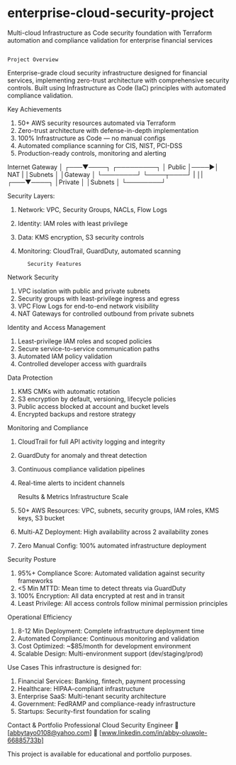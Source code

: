 # enterprise-cloud-security-project
Multi-cloud Infrastructure as Code security foundation with Terraform automation and compliance validation for enterprise financial services

                                                                                                                 Project Overview
Enterprise-grade cloud security infrastructure designed for financial services, implementing zero-trust architecture with comprehensive security controls. Built using Infrastructure as Code (IaC) principles with automated compliance validation.

  Key Achievements
1. 50+ AWS security resources automated via Terraform
2. Zero-trust architecture with defense-in-depth implementation
3. 100% Infrastructure as Code — no manual configs
4. Automated compliance scanning for CIS, NIST, PCI-DSS
5. Production-ready controls, monitoring and alerting

  Internet Gateway
       │
   ┌───▼────┐      ┌─────────┐
   │ Public │────▶│   NAT    |
   │Subnets │      │Gateway  │
   └────────┘      └────┬────┘
                        |
                       │|
                   ┌───▼────┐
                   │Private │
                   │Subnets │
                   └────────┘

  Security Layers:
1. Network: VPC, Security Groups, NACLs, Flow Logs
2. Identity: IAM roles with least privilege
3. Data: KMS encryption, S3 security controls
4. Monitoring: CloudTrail, GuardDuty, automated scanning

          Security Features
  Network Security
1. VPC isolation with public and private subnets
2. Security groups with least-privilege ingress and egress
3. VPC Flow Logs for end-to-end network visibility
4. NAT Gateways for controlled outbound from private subnets

  Identity and Access Management
1. Least-privilege IAM roles and scoped policies
2. Secure service-to-service communication paths
3. Automated IAM policy validation
4. Controlled developer access with guardrails

  Data Protection
1. KMS CMKs with automatic rotation
2. S3 encryption by default, versioning, lifecycle policies
3. Public access blocked at account and bucket levels
4. Encrypted backups and restore strategy

  Monitoring and Compliance
1. CloudTrail for full API activity logging and integrity
2. GuardDuty for anomaly and threat detection
3. Continuous compliance validation pipelines
4. Real-time alerts to incident channels

   Results & Metrics
Infrastructure Scale
1. 50+ AWS Resources: VPC, subnets, security groups, IAM roles, KMS keys, S3 bucket
2. Multi-AZ Deployment: High availability across 2 availability zones
3. Zero Manual Config: 100% automated infrastructure deployment

  Security Posture
1. 95%+ Compliance Score: Automated validation against security frameworks
2. <5 Min MTTD: Mean time to detect threats via GuardDuty
3. 100% Encryption: All data encrypted at rest and in transit
4. Least Privilege: All access controls follow minimal permission principles

  Operational Efficiency
1. 8-12 Min Deployment: Complete infrastructure deployment time
2. Automated Compliance: Continuous monitoring and validation
3. Cost Optimized: ~$85/month for development environment
4. Scalable Design: Multi-environment support (dev/staging/prod)

  Use Cases
This infrastructure is designed for:
1. Financial Services: Banking, fintech, payment processing
2. Healthcare: HIPAA-compliant infrastructure
3. Enterprise SaaS: Multi-tenant security architecture
4. Government: FedRAMP and compliance-ready infrastructure
5. Startups: Security-first foundation for scaling

Contact & Portfolio
Professional Cloud Security Engineer
📧 [abbytayo0108@yahoo.com]
💼 [www.linkedin.com/in/abby-oluwole-66885733b]

This project is available for educational and portfolio purposes.
